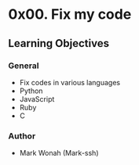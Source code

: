 # 0x00. Fix my code

## Learning Objectives

### General
* Fix codes in various languages
* Python
* JavaScript
* Ruby
* C

### Author
* Mark Wonah (Mark-ssh)